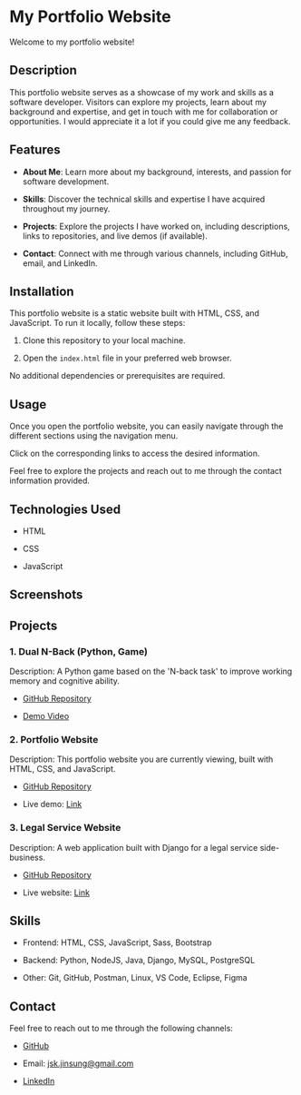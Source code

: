 # My Portfolio Website

Welcome to my portfolio website!

## Description

This portfolio website serves as a showcase of my work and skills as a software developer. Visitors can explore my projects, learn about my background and expertise, and get in touch with me for collaboration or opportunities. I would appreciate it a lot if you could give me any feedback.

## Features

- **About Me**: Learn more about my background, interests, and passion for software development.

- **Skills**: Discover the technical skills and expertise I have acquired throughout my journey.

- **Projects**: Explore the projects I have worked on, including descriptions, links to repositories, and live demos (if available).

- **Contact**: Connect with me through various channels, including GitHub, email, and LinkedIn.

## Installation

This portfolio website is a static website built with HTML, CSS, and JavaScript. To run it locally, follow these steps:

1. Clone this repository to your local machine.

2. Open the `index.html` file in your preferred web browser.

No additional dependencies or prerequisites are required.

## Usage

Once you open the portfolio website, you can easily navigate through the different sections using the navigation menu. 

Click on the corresponding links to access the desired information. 

Feel free to explore the projects and reach out to me through the contact information provided.

## Technologies Used

- HTML

- CSS

- JavaScript

## Screenshots

## Projects

### 1. Dual N-Back (Python, Game)

Description: A Python game based on the 'N-back task' to improve working memory and cognitive ability.

- [GitHub Repository](https://github.com/kjs29/dual_nback)

- [Demo Video](https://youtu.be/WJlfGpfGcow)

### 2. Portfolio Website

Description: This portfolio website you are currently viewing, built with HTML, CSS, and JavaScript.

- [GitHub Repository](https://github.com/kjs29/portfolio-website/)

- Live demo: [Link](https://kjs29.github.io/portfolio-website/)

### 3. Legal Service Website

Description: A web application built with Django for a legal service side-business.

- [GitHub Repository](https://github.com/kjs29/willservice/)

- Live website: [Link](https://www.calgarymobilewills.ca/)

## Skills

- Frontend: HTML, CSS, JavaScript, Sass, Bootstrap

- Backend: Python, NodeJS, Java, Django, MySQL, PostgreSQL

- Other: Git, GitHub, Postman, Linux, VS Code, Eclipse, Figma

## Contact

Feel free to reach out to me through the following channels:

- [GitHub](https://github.com/kjs29/)

- Email: jsk.jinsung@gmail.com

- [LinkedIn](https://linkedin.com/in/jinsungk/)
